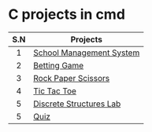 # C projects in cmd

| S.N | Projects |
| :-: | - | 
| 1 | [ School Management System ](https://github.com/sthsuyash/C-projects/tree/main/school-Management-System) |
| 2 | [ Betting Game ](https://github.com/sthsuyash/C-projects/tree/main/Betting_game) |
| 3 | [ Rock Paper Scissors ](https://github.com/sthsuyash/C-projects/tree/main/rock-paper-scissors) |
| 4 | [ Tic Tac Toe ](https://github.com/sthsuyash/C-projects/tree/main/tic-tac-toe) |
| 5 | [ Discrete Structures Lab ](https://github.com/sthsuyash/C-projects/tree/main/DS_lab) |
| 5 | [ Quiz ](https://github.com/sthsuyash/C-projects/tree/main/Quiz_C) |
